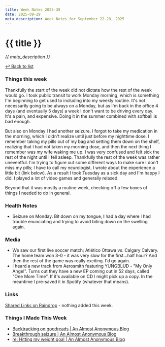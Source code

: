 ```yaml
---
title: Week Notes 2025-39
date: 2025-09-29
meta_description: Week Notes for September 22-28, 2025
---
```


# {{ title }}

*{{ meta_description }}*

[↩ Back to list](/weeknotes/)

### Things this week 
Thankfully the start of the week did not dictate how the rest of the week would go. I took public transit to work Monday morning, which is something I'm beginning to get used to including into my weekly routine. It's not necessarily going to be always on a Monday, but as I'm back in the office 4 days (and eventually 5 days) a week I don't want to be driving every day. It's a pain, and expensive. Doing it in the summer combined with softball is bad enough. 

But also on Monday I had another seizure. I forgot to take my medication in the morning, which I didn't realize until just before my nighttime dose. I remember taking my pills out of my bag and setting them down on the shelf, realizing that I had not taken my morning dose, and then the next thing I remember was my wife waking me up. I was very confused and felt sick the rest of the night until I fell asleep. Thankfully the rest of the week was rather uneventful. I'm trying to figure out some different ways to make sure I don't miss my pills; I have to call my neurologist. I wrote about the experience a little bit (link below). As a result I took Tuesday as a sick day and I'm happy I did. I played a lot of video games and generally relaxed. 

Beyond that it was mostly a routine week, checking off a few boxes of things I needed to do in general. 
### Health Notes
- Seizure on Monday. Bit down on my tongue, I had a day where I had trouble enunciating and trying to avoid biting down on the swelling again. 
### Media 
- We saw our first live soccer match; Atlético Ottawa vs. Calgary Calvary. The home team won 3-0 - it was very slow for the first...half hour? And then the rest of the game was really exciting. I'd go again. 
- I heard a new track from Aerosmith featuring YUNGBLUD - "My Only Angel". Turns out they have a new EP coming out in 52 days, called "One More Time". If it's available on CD I might pick up a copy. In the meantime I pre-saved it in Spotify (whatever that means). 
### Links 
[Shared Links on Raindrop](https://raindrop.io/srgower/shared-links-56296964) - nothing added this week. 

### Things I Made This Week
- [Backtracking on goodreads | An Almost Anonymous Blog](https://lwgrs.bearblog.dev/backtracking-on-goodreads/)
- [Breakthrough seizure | An Almost Anonymous Blog](https://lwgrs.bearblog.dev/breakthrough-seizure/)
- [re: Hitting my weight goal | An Almost Anonymous Blog](https://lwgrs.bearblog.dev/re-hitting-my-weight-goal/)

